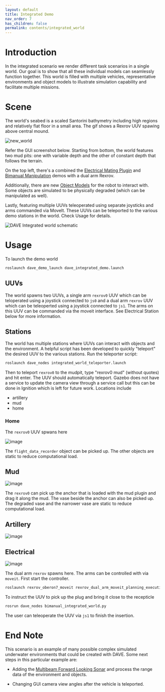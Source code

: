 ```yaml
---
layout: default
title: Integrated Demo
nav_order: 7
has_children: false
permalink: contents/integrated_world
---
```


# Introduction

In the integrated scenario we render different task scenarios in a single world. Our goal is to show that all these individual models can seamlessly function together. This world is filled with multiple vehicles, representative environments and object models to illustrate simulation capability and facilitate multiple missions.

# Scene

The world's seabed is a scaled Santorini bathymetry including high regions and relatively flat floor in a small area. The gif shows a Rexrov UUV spawing above central mound.

![new_world](https://user-images.githubusercontent.com/24695820/159145007-1544f8a0-3d79-4b14-bb78-37ac3af41d38.gif)

Refer the GUI screenshot below.
Starting from bottom, the world features two mud pits: one with variable depth and the other of constant depth that follows the terrain.

On the top left, there's a combined the [Electrical Mating Plugin](/dave.doc/contents/manipulator_demos/Electrical-Plug-Mating-Plugin) and [Bimanual Manipulation](/dave.doc/contents/manipulator_demos/Bimanual-Manipulation-Setup-and-Examples) demos with a dual arm Rexrov.

Additionally, there are new [Object Models](/dave.doc/contents/dave_models/Dave-Object-Models) for the robot to interact with. Some objects are simulated to be physically degraded (which can be manipulated as well).

Lastly, featuring multiple UUVs teleoperated using separate joysticks and arms commanded via MoveIt. These UUVs can be teleported to the various demo stations in the world. Check Usage for details.

![DAVE Integrated world schematic](https://user-images.githubusercontent.com/24695820/160191650-973af7b8-0cab-4335-999b-7d0a222bbdb5.jpg)


# Usage

To launch the demo world

```bash
roslaunch dave_demo_launch dave_integrated_demo.launch
```

## UUVs

The world spawns two UUVs, a single arm `rexrov0` UUV which can be teloperated using a joystick connected to `js0` and a dual arm `rexrov` UUV which can be teleoperted using a joystick connected to `js1`. The arms on this UUV can be commanded via the moveit interface. See Electrical Station below for more information.

## Stations

The world has multiple stations where UUVs can interact with objects and the environment. A helpful script has been developed to quickly "teleport" the desired UUV to the various stations. Run the teleporter script:

```bash
roslaunch dave_nodes integrated_world_teleporter.launch
```

Then to teleport `rexrov0` to the mudpit, type "rexrov0 mud" (without quotes) and hit enter. The UUV should automatically teleport. Gazebo does not have a service to update the camera view through a service call but this can be done in Ignition which is left for future work.
Locations include

* artillery
* mud
* home

### Home

The `rexrov0` UUV spwans here

![image](https://user-images.githubusercontent.com/13482049/160080895-b5e602e9-51fd-429b-b0fa-2f08d133a0d7.png)

The `flight_data_recorder` object can be picked up. The other objects are static to reduce computational load.

## Mud

![image](https://user-images.githubusercontent.com/13482049/160095698-3ab08b5e-10c9-4a18-bbb7-7d9e1d2c40ee.png)

The `rexrov0` can pick up the anchor that is loaded with the mud plugin and drag it along the mud. The vase beside the anchor can also be picked up. The degraded vase and the narrower vase are static to reduce computational load.

## Artillery

![image](https://user-images.githubusercontent.com/13482049/160096348-574eab6b-62f5-44df-a602-f173dcdd0449.png)

## Electrical

![image](https://user-images.githubusercontent.com/13482049/160096404-890dcb1b-0906-4a98-a357-932f4340b9f0.png)

The dual arm `rexrov` spawns here. The arms can be controlled with via `moveit`. First start the controller.

```bash
roslaunch rexrov_oberon7_moveit rexrov_dual_arm_moveit_planning_execution.launch moveit_controller_manager:=rexrov
```

To instruct the UUV to pick up the plug and bring it close to the recepticle

```bash
rosrun dave_nodes bimanual_integrated_world.py
```

The user can teleoperate the UUV via `js1` to finish the insertion.

# End Note

This scenario is an example of many possible complex simulated underwater environments that could be created with DAVE.
Some next steps in this particular example are:

* Adding the [Multibeam Forward Looking Sonar](/dave.doc/contents/dave_sensors/Multibeam-Forward-Looking-Sonar) and process the range data of the environment and objects.

* Changing GUI camera view angles after the vehicle is teleported.
